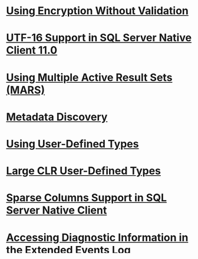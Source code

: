 # [Using Encryption Without Validation](using-encryption-without-validation.md)
# [UTF-16 Support in SQL Server Native Client 11.0](utf-16-support-in-sql-server-native-client-11-0.md)
# [Using Multiple Active Result Sets (MARS)](using-multiple-active-result-sets-mars.md)
# [Metadata Discovery](metadata-discovery.md)
# [Using User-Defined Types](using-user-defined-types.md)
# [Large CLR User-Defined Types](large-clr-user-defined-types.md)
# [Sparse Columns Support in SQL Server Native Client](sparse-columns-support-in-sql-server-native-client.md)
# [Accessing Diagnostic Information in the Extended Events Log](accessing-diagnostic-information-in-the-extended-events-log.md)
# [Using XML Data Types](using-xml-data-types.md)
# [Date and Time Improvements](date-and-time-improvements.md)
# [Service Principal Name (SPN) Support in Client Connections](service-principal-name-spn-support-in-client-connections.md)
# [Performing Asynchronous Operations](performing-asynchronous-operations.md)
# [SQL Server Native Client Features](sql-server-native-client-features.md)
# [Using Database Mirroring](using-database-mirroring.md)
# [ODBC Driver Behavior Change When Handling Character Conversions](odbc-driver-behavior-change-when-handling-character-conversions.md)
# [Changing Passwords Programmatically](changing-passwords-programmatically.md)
# [Table-Valued Parameters (SQL Server Native Client)](table-valued-parameters-sql-server-native-client.md)
# [Performing Bulk Copy Operations](performing-bulk-copy-operations.md)
# [Using Large Value Types](using-large-value-types.md)
# [Working with Snapshot Isolation](working-with-snapshot-isolation.md)
# [Working with Query Notifications](working-with-query-notifications.md)
# [SQL Server Native Client Support for High Availability, Disaster Recovery](sql-server-native-client-support-for-high-availability-disaster-recovery.md)
# [FILESTREAM Support](filestream-support.md)
# [SQL Server Native Client Support for LocalDB](sql-server-native-client-support-for-localdb.md)
